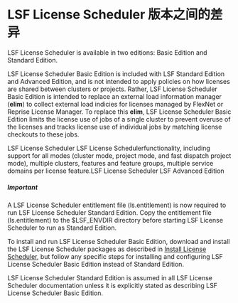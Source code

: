 # LSF License Scheduler 版本之间的差异

LSF License Scheduler is available in two editions: Basic Edition and Standard Edition.

LSF License Scheduler Basic Edition is included with LSF Standard Edition and Advanced Edition, and is not intended to apply policies on how licenses are shared between clusters or projects. Rather, LSF License Scheduler Basic Edition is intended to replace an external load information manager (**elim**) to collect external load indicies for licenses managed by FlexNet or Reprise License Manager. To replace this **elim**, LSF License Scheduler Basic Edition limits the license use of jobs of a single cluster to prevent overuse of the licenses and tracks license use of individual jobs by matching license checkouts to these jobs.

LSF License Scheduler LSF License Schedulerfunctionality, including support for all modes (cluster mode, project mode, and fast dispatch project mode), multiple clusters, features and feature groups, multiple service domains per license feature.LSF License Scheduler      LSF Advanced Edition

##### Important

A LSF License Scheduler entitlement file (ls.entitlement) is now required to run LSF License Scheduler Standard Edition. Copy the entitlement file (ls.entitlement) to the $LSF_ENVDIR directory before starting LSF License Scheduler to run as Standard Edition.

To install and run LSF License Scheduler Basic Edition, download and install the LSF License Scheduler packages as described in [Install License Scheduler](https://www.ibm.com/support/knowledgecenter/SSWRJV_10.1.0/license_scheduler/install_ls.html?view=kc#v2358429), but follow any specific steps for installing and configuring LSF License Scheduler Basic Edition instead of Standard Edition.

LSF License Scheduler Standard Edition is assumed in all LSF License Scheduler documentation unless it is explicitly stated as describing LSF License Scheduler Basic Edition.

